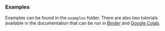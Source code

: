 ### Examples

Examples can be found in the `examples` folder. There are also two tutorials available in the documentation that can be run in [Binder](https://mybinder.org/) and [Google Colab](https://colab.research.google.com).